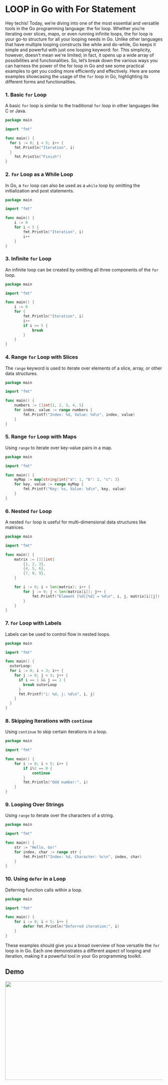 # LOOP in Go with For Statement

Hey techis! Today, we’re diving into one of the most essential and versatile tools in the Go programming language: the for loop. Whether you’re iterating over slices, maps, or even running infinite loops, the for loop is your go-to structure for all your looping needs in Go. Unlike other languages that have multiple looping constructs like while and do-while, Go keeps it simple and powerful with just one looping keyword: for. This simplicity, however, doesn't mean we're limited; in fact, it opens up a wide array of possibilities and functionalities. So, let’s break down the various ways you can harness the power of the for loop in Go and see some practical examples to get you coding more efficiently and effectively. Here are some examples showcasing the usage of the `for` loop in Go, highlighting its different forms and functionalities.

### 1. Basic `for` Loop
A basic `for` loop is similar to the traditional `for` loop in other languages like C or Java.

```go
package main

import "fmt"

func main() {
  for i := 0; i < 5; i++ {
    fmt.Println("Iteration", i)
  }
	fmt.Println("Finish")
}
```

### 2. `for` Loop as a While Loop
In Go, a `for` loop can also be used as a `while` loop by omitting the initialization and post statements.

```go
package main

import "fmt"

func main() {
    i := 0
    for i < 5 {
        fmt.Println("Iteration", i)
        i++
    }
}
```

### 3. Infinite `for` Loop
An infinite loop can be created by omitting all three components of the `for` loop.

```go
package main

import "fmt"

func main() {
    i := 0
    for {
        fmt.Println("Iteration", i)
        i++
        if i >= 5 {
            break
        }
    }
}
```

### 4. Range `for` Loop with Slices
The `range` keyword is used to iterate over elements of a slice, array, or other data structures.

```go
package main

import "fmt"

func main() {
    numbers := []int{1, 2, 3, 4, 5}
    for index, value := range numbers {
        fmt.Printf("Index: %d, Value: %d\n", index, value)
    }
}
```

### 5. Range `for` Loop with Maps
Using `range` to iterate over key-value pairs in a map.

```go
package main

import "fmt"

func main() {
    myMap := map[string]int{"a": 1, "b": 2, "c": 3}
    for key, value := range myMap {
        fmt.Printf("Key: %s, Value: %d\n", key, value)
    }
}
```

### 6. Nested `for` Loop
A nested `for` loop is useful for multi-dimensional data structures like matrices.

```go
package main

import "fmt"

func main() {
    matrix := [][]int{
        {1, 2, 3},
        {4, 5, 6},
        {7, 8, 9},
    }

    for i := 0; i < len(matrix); i++ {
        for j := 0; j < len(matrix[i]); j++ {
            fmt.Printf("Element [%d][%d] = %d\n", i, j, matrix[i][j])
        }
    }
}
```

### 7. `for` Loop with Labels
Labels can be used to control flow in nested loops.

```go
package main

import "fmt"

func main() {
  outerLoop:
  for i := 0; i < 3; i++ {
    for j := 0; j < 3; j++ {
      if i == 1 && j == 1 {
        break outerLoop
      }
      fmt.Printf("i: %d, j: %d\n", i, j)
    }
  }
}
```

### 8. Skipping Iterations with `continue`
Using `continue` to skip certain iterations in a loop.

```go
package main

import "fmt"

func main() {
    for i := 0; i < 5; i++ {
        if i%2 == 0 {
            continue
        }
        fmt.Println("Odd number:", i)
    }
}
```

### 9. Looping Over Strings
Using `range` to iterate over the characters of a string.

```go
package main

import "fmt"

func main() {
    str := "Hello, Go!"
    for index, char := range str {
        fmt.Printf("Index: %d, Character: %c\n", index, char)
    }
}
```

### 10. Using `defer` in a Loop
Deferring function calls within a loop.

```go
package main

import "fmt"

func main() {
    for i := 0; i < 5; i++ {
        defer fmt.Println("Deferred iteration:", i)
    }
}
```

These examples should give you a broad overview of how versatile the `for` loop is in Go. Each one demonstrates a different aspect of looping and iteration, making it a powerful tool in your Go programming toolkit.

## Demo

[<img src="https://storage.googleapis.com/techinet-public/youtube/thumbnails/GolangSeries/E11.png" width="560" height="315">](https://youtu.be/eualxipISOI)